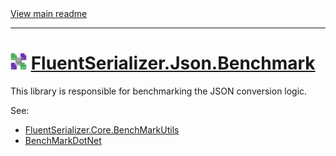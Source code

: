 ﻿[//]: # (Header)

<a href="https://github.com/Marvin-Brouwer/FluentSerializer#readme">
	View main readme
</a><hr/>
<h1>
	<img alt="icon" width="26" height="26"
		src="https://github.com/Marvin-Brouwer/FluentSerializer/raw/main/doc/logo/Logo.json.optimized.svg" />
	<a href="https://github.com/Marvin-Brouwer/FluentSerializer/blob/main/src/FluentSerializer.Json.Benchmark/Readme.md#readme">
		FluentSerializer.Json.Benchmark
	</a>
</h1>

[//]: # (Body)

This library is responsible for benchmarking the JSON conversion logic.  

See: 
- [FluentSerializer.Core.BenchMarkUtils](https://github.com/Marvin-Brouwer/FluentSerializer/blob/main/src/FluentSerializer.Core.BenchMarkUtils/Readme.md#readme)
- [BenchMarkDotNet](https://github.com/dotnet/BenchmarkDotNet#readme)